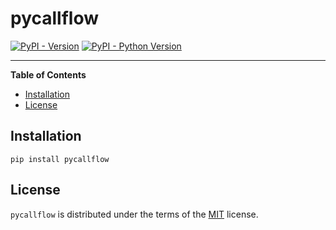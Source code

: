 # pycallflow

[![PyPI - Version](https://img.shields.io/pypi/v/pycallflow.svg)](https://pypi.org/project/pycallflow)
[![PyPI - Python Version](https://img.shields.io/pypi/pyversions/pycallflow.svg)](https://pypi.org/project/pycallflow)

-----

**Table of Contents**

- [Installation](#installation)
- [License](#license)

## Installation

```console
pip install pycallflow
```

## License

`pycallflow` is distributed under the terms of the [MIT](https://spdx.org/licenses/MIT.html) license.
